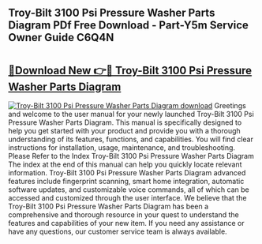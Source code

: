 ## Troy-Bilt 3100 Psi Pressure Washer Parts Diagram PDf Free Download - Part-Y5m Service Owner Guide C6Q4N

# <h2><a href="http://dfu7fki.blite.top/?on=Troy-Bilt+3100+Psi+Pressure+Washer+Parts+Diagram">🔗Download New 👉🔴 Troy-Bilt 3100 Psi Pressure Washer Parts Diagram</a></h2>

[![Troy-Bilt 3100 Psi Pressure Washer Parts Diagram download](https://i.imgur.com/lujVjoI.png)](http://dfu7fki.blite.top/?on=Troy-Bilt+3100+Psi+Pressure+Washer+Parts+Diagram)
Greetings and welcome to the user manual for your newly launched Troy-Bilt 3100 Psi Pressure Washer Parts Diagram. This manual is specifically designed to help you get started with your product and provide you with a thorough understanding of its features, functions, and capabilities. You will find clear instructions for installation, usage, maintenance, and troubleshooting. Please Refer to the Index Troy-Bilt 3100 Psi Pressure Washer Parts Diagram The index at the end of this manual can help you quickly locate relevant information. Troy-Bilt 3100 Psi Pressure Washer Parts Diagram advanced features include fingerprint scanning, smart home integration, automatic software updates, and customizable voice commands, all of which can be accessed and customized through the user interface. We believe that the Troy-Bilt 3100 Psi Pressure Washer Parts Diagram has been a comprehensive and thorough resource in your quest to understand the features and capabilities of your new item. If you need any assistance or have any questions, our customer service team is always available.
